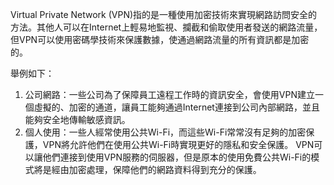 

Virtual Private Network (VPN)指的是一種使用加密技術來實現網路訪問安全的方法。其他人可以在Internet上輕易地監視、攔截和偷取使用者發送的網路流量，但VPN可以使用密碼學技術來保護數據，使通過網路流量的所有資訊都是加密的。

舉例如下：
1. 公司網路：一些公司為了保障員工遠程工作時的資訊安全，會使用VPN建立一個虛擬的、加密的通道，讓員工能夠通過Internet連接到公司內部網路，並且能夠安全地傳輸敏感資訊。
2. 個人使用：一些人經常使用公共Wi-Fi，而這些Wi-Fi常常沒有足夠的加密保護，VPN將允許他們在使用公共Wi-Fi時實現更好的隱私和安全保護。 VPN可以讓他們連接到使用VPN服務的伺服器，但是原本的使用免費公共Wi-Fi的模式將是經由加密處理，保障他們的網路資料得到充分的保護。